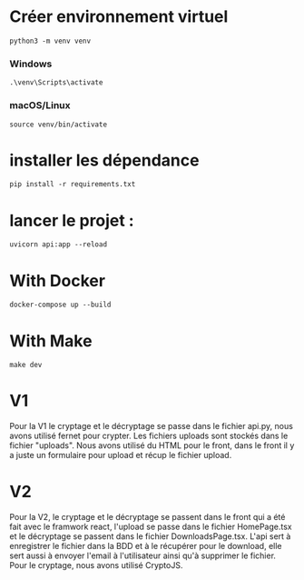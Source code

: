 # Créer environnement virtuel

```
python3 -m venv venv
```

### Windows

```
.\venv\Scripts\activate
```

### macOS/Linux

```
source venv/bin/activate
```

# installer les dépendance

```
pip install -r requirements.txt
```

# lancer le projet :

```
uvicorn api:app --reload
```

# With Docker

```
docker-compose up --build
```

# With Make

```
make dev
```

# V1 
Pour la V1 le cryptage et le décryptage se passe dans le fichier api.py, nous avons utilisé fernet pour crypter. Les fichiers uploads sont stockés dans le fichier "uploads". Nous avons utilisé du HTML pour le front, dans le front il y a juste un formulaire pour upload et récup le fichier upload.

# V2
Pour la V2, le cryptage et le décryptage se passent dans le front qui a été fait avec le framwork react, l'upload se passe dans le fichier HomePage.tsx et le décryptage se passent dans le fichier DownloadsPage.tsx. L'api sert à enregistrer le fichier dans la BDD et à le récupérer pour le download, elle sert aussi à envoyer l'email à l'utilisateur ainsi qu'à supprimer le fichier. Pour le cryptage, nous avons utilisé CryptoJS.
